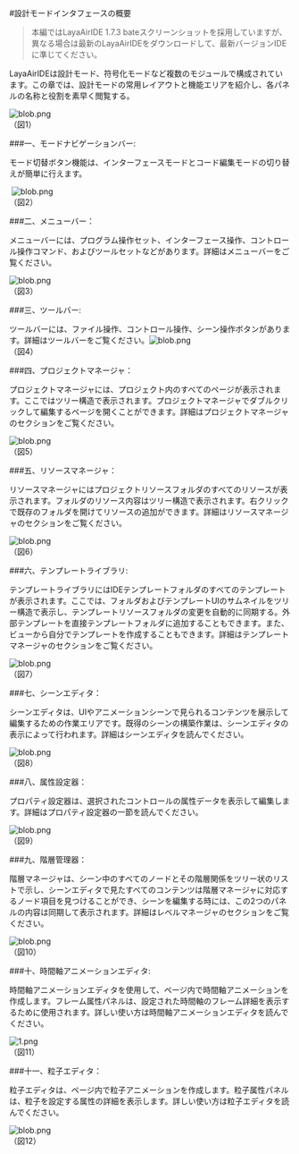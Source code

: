 #設計モードインタフェースの概要

>本編ではLayaAirIDE 1.7.3 bateスクリーンショットを採用していますが、異なる場合は最新のLayaAirIDEをダウンロードして、最新バージョンIDEに準じてください。

LayaAirIDEは設計モード、符号化モードなど複数のモジュールで構成されています。この章では、設計モードの常用レイアウトと機能エリアを紹介し、各パネルの名称と役割を素早く閲覧する。

​![blob.png](img/1.png)<br/>
（図1）



###一、モードナビゲーションバー:

モード切替ボタン機能は、インターフェースモードとコード編集モードの切り替えが簡単に行えます。



​	 ![blob.png](img/2.png)<br/>
（図2）



###二、メニューバー：

メニューバーには、プログラム操作セット、インターフェース操作、コントロール操作コマンド、およびツールセットなどがあります。詳細はメニューバーをご覧ください。

​![blob.png](img/3.png)<br/>
（図3）



 



###三、ツールバー:

ツールバーには、ファイル操作、コントロール操作、シーン操作ボタンがあります。詳細はツールバーをご覧ください。
​![blob.png](img/4.png)<br/>
（図4）



###四、プロジェクトマネージャ：

プロジェクトマネージャには、プロジェクト内のすべてのページが表示されます。ここではツリー構造で表示されます。プロジェクトマネージャでダブルクリックして編集するページを開くことができます。詳細はプロジェクトマネージャのセクションをご覧ください。

​![blob.png](img/5.png)<br/>
（図5）



 



###五、リソースマネージャ：

リソースマネージャにはプロジェクトリソースフォルダのすべてのリソースが表示されます。フォルダのリソース内容はツリー構造で表示されます。右クリックで既存のフォルダを開けてリソースの追加ができます。詳細はリソースマネージャのセクションをご覧ください。

​![blob.png](img/6.png)<br/>
（図6）



 



###六、テンプレートライブラリ:

テンプレートライブラリにはIDEテンプレートフォルダのすべてのテンプレートが表示されます。ここでは、フォルダおよびテンプレートUIのサムネイルをツリー構造で表示し、テンプレートリソースフォルダの変更を自動的に同期する。外部テンプレートを直接テンプレートフォルダに追加することもできます。また、ビューから自分でテンプレートを作成することもできます。詳細はテンプレートマネージャのセクションをご覧ください。

​![blob.png](img/7.png)<br/>
（図7）



 



###七、シーンエディタ：

シーンエディタは、UIやアニメーションシーンで見られるコンテンツを展示して編集するための作業エリアです。既得のシーンの構築作業は、シーンエディタの表示によって行われます。詳細はシーンエディタを読んでください。

​![blob.png](img/8.png)<br/>
（図8）



  



###八、属性設定器：

プロパティ設定器は、選択されたコントロールの属性データを表示して編集します。詳細はプロパティ設定器の一節を読んでください。

​![blob.png](img/9.png)<br/>
（図9）



###九、階層管理器：

階層マネージャは、シーン中のすべてのノードとその階層関係をツリー状のリストで示し、シーンエディタで見たすべてのコンテンツは階層マネージャに対応するノード項目を見つけることができ、シーンを編集する時には、この2つのパネルの内容は同期して表示されます。詳細はレベルマネージャのセクションをご覧ください。

​![blob.png](img/10.png)<br/>
（図10）



###十、時間軸アニメーションエディタ:

時間軸アニメーションエディタを使用して、ページ内で時間軸アニメーションを作成します。フレーム属性パネルは、設定された時間軸のフレーム詳細を表示するために使用されます。詳しい使い方は時間軸アニメーションエディタを読んでください。

​![1.png](img/11.png)<br/>
（図11）



###十一、粒子エディタ：

粒子エディタは、ページ内で粒子アニメーションを作成します。粒子属性パネルは、粒子を設定する属性の詳細を表示します。詳しい使い方は粒子エディタを読んでください。

​![blob.png](img/12.gif)<br/>
（図12）